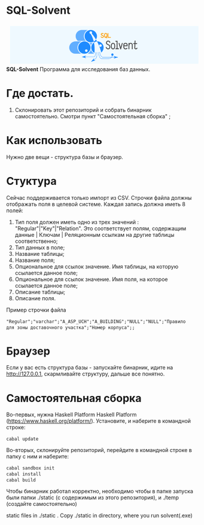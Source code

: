 # SQL-Solvent

<img src="https://github.com/nixorn/SQL-Solvent/blob/master/logo.png?raw=true" align="left" hspace="10" vspace="6">

**SQL-Solvent** Программа для исследования баз данных.


# Где достать.
1. Склонировать этот репозиторий и собрать бинарник самостоятельно. Смотри пункт "Самостоятельная сборка" ;

# Как использовать
Нужно две вещи - структура базы и браузер.

# Стуктура
Сейчас поддерживается только импорт из CSV. Строчки файла должны отображать поля в целевой системе. Каждая запись должна иметь 8 полей:

1. Тип поля должен иметь одно из трех значений : "Regular"|"Key"|"Relation". Это соответствует полям, содержащим данные | Ключам | Реляционным ссылкам на другие таблицы соответственно;
2. Тип данных в поле;
3. Название таблицы;
4. Название поля;
5. Опциональное для ссылок значение. Имя таблицы, на которую ссылается данное поле;
6. Опциональное для ссылок значение. Имя поля, на которое ссылается данное поле;
7. Описание таблицы;
8. Описание поля.

Пример строчки файла
```csv
"Regular";"varchar";"A_ASP_UCH";"A_BUILDING";"NULL";"NULL";"Правило для зоны доставочного участка";"Номер корпуса";;
```
# Браузер
Если у вас есть структура базы - запускайте бинарник, идите на http://127.0.0.1, скармливайте структуру, дальше все понятно. 
# Самостоятельная сборка

Во-первых, нужна Haskell Platform  Haskell Platform (https://www.haskell.org/platform/). Установите, и наберите в командной строке:
 
```
cabal update
```

Во-вторых,  склонируйте репозиторий, перейдите в командной строке в папку с ним и наберите:
```
cabal sandbox init
cabal install
cabal build
```
Чтобы бинарник работал корректно, необходимо чтобы в папке запуска были папки ./static (с содержимым из этого репозитория), и ./temp (создайте самостоятельно)

static files in ./static . Copy ./static in directory, where you run solvent(.exe)